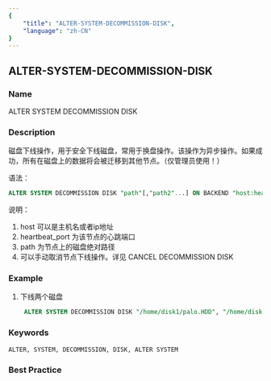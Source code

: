 ```yaml
---
{
    "title": "ALTER-SYSTEM-DECOMMISSION-DISK",
    "language": "zh-CN"
}
---
```


<!--
Licensed to the Apache Software Foundation (ASF) under one
or more contributor license agreements.  See the NOTICE file
distributed with this work for additional information
regarding copyright ownership.  The ASF licenses this file
to you under the Apache License, Version 2.0 (the
"License"); you may not use this file except in compliance
with the License.  You may obtain a copy of the License at

  http://www.apache.org/licenses/LICENSE-2.0

Unless required by applicable law or agreed to in writing,
software distributed under the License is distributed on an
"AS IS" BASIS, WITHOUT WARRANTIES OR CONDITIONS OF ANY
KIND, either express or implied.  See the License for the
specific language governing permissions and limitations
under the License.
-->

## ALTER-SYSTEM-DECOMMISSION-DISK

### Name

ALTER SYSTEM DECOMMISSION DISK

### Description

磁盘下线操作，用于安全下线磁盘，常用于换盘操作。该操作为异步操作。如果成功，所有在磁盘上的数据将会被迁移到其他节点。（仅管理员使用！）

语法：

```sql
ALTER SYSTEM DECOMMISSION DISK "path"[,"path2"...] ON BACKEND "host:heartbeat_port";
```

 说明：

1. host 可以是主机名或者ip地址
2.  heartbeat_port 为该节点的心跳端口
3. path 为节点上的磁盘绝对路径
4. 可以手动取消节点下线操作。详见 CANCEL DECOMMISSION DISK

### Example

1. 下线两个磁盘

     ```sql
      ALTER SYSTEM DECOMMISSION DISK "/home/disk1/palo.HDD", "/home/disk2/palo.HDD" ON BACKEND "host1:port";
     ```

### Keywords

    ALTER, SYSTEM, DECOMMISSION, DISK, ALTER SYSTEM

### Best Practice